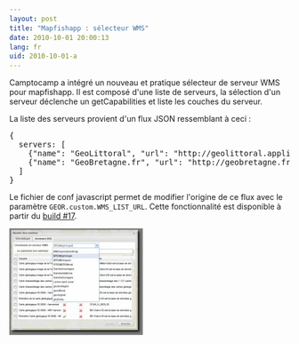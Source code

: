 ```yaml
---
layout: post
title: "Mapfishapp : sélecteur WMS"
date: 2010-10-01 20:00:13
lang: fr
uid: 2010-10-01-a
---
```


<p>Camptocamp a intégré un nouveau et pratique sélecteur de serveur WMS pour
mapfishapp. Il est composé d'une liste de serveurs, la sélection d'un serveur
déclenche un getCapabilities et liste les couches du serveur. 

<!--more-->

La liste des
serveurs provient d'un flux JSON ressemblant à ceci :</p>
<pre>
{
  servers: [
    {&quot;name&quot;: &quot;GeoLittoral&quot;, &quot;url&quot;: &quot;http://geolittoral.application.equipement.gouv.fr/wms/metropole&quot;},
    {&quot;name&quot;: &quot;GeoBretagne.fr&quot;, &quot;url&quot;: &quot;http://geobretagne.fr/geoserver/wms&quot;}
  ]
}
</pre>
<p>Le fichier de conf javascript permet de modifier l'origine de ce flux avec
le paramètre <code>GEOR.custom.WMS_LIST_URL</code>. Cette fonctionnalité est
disponible à partir du <a href="http://csm-bretagne.fr/hudson/view/georchestra/job/mapfishapp-custom/17/" hreflang="en">build #17</a>.</p>
<p><a href="/public/screenshots/wms-selector.png"><img src="/public/screenshots/.wms-selector_s.jpg" alt="sélecteur wms" title="sélecteur wms, oct. 2010" /></a></p>
